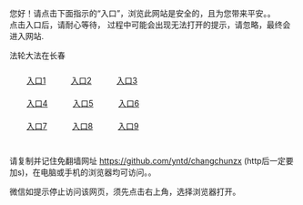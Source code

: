 您好！请点击下面指示的“入口”，浏览此网站是安全的，且为您带来平安。。 <br/>
点击入口后，请耐心等待， 过程中可能会出现无法打开的提示，请忽略，最终会进入网站. </br>

法轮大法在长春<br/>
<div style="padding:10px"><a style="margin:20px" target="_blank" href="https://d26hvzm0v7ltk4.cloudfront.net/2Qpsp?vshwjdde" id="ccLink1" rel="nofollow">入口1</a> <a target="_blank" style="margin:20px" href="https://djhgne66e494d.cloudfront.net/2Qpsp?qhdidcpc" id="ccLink2" rel="nofollow">入口2</a> <a style="margin:20px" target="_blank" href="https://d30xz6u8zc8d3z.cloudfront.net/2Qpsp?tkypuhcg" id="ccLink3" rel="nofollow">入口3</a></div>

<div style="padding:10px" ><a style="margin:20px" target="_blank" href="https://d26hvzm0v7ltk4.cloudfront.net/2Qpsp?vshwjdde" id="ccLink4" rel="nofollow">入口4</a> <a style="margin:20px" href="https://djhgne66e494d.cloudfront.net/2Qpsp?qhdidcpc" target="_blank" id="ccLink5" rel="nofollow">入口5</a> <a style="margin:20px" href="https://d30xz6u8zc8d3z.cloudfront.net/2Qpsp?tkypuhcg" target="_blank" id="ccLink6" rel="nofollow">入口6</a></div>

<div style="padding:10px"><a style="margin:20px" target="_blank" href="https://d26hvzm0v7ltk4.cloudfront.net/2Qpsp?vshwjdde" id="ccLink7" rel="nofollow">入口7</a> <a style="margin:20px" href="https://djhgne66e494d.cloudfront.net/2Qpsp?qhdidcpc" target="_blank" id="ccLink8" rel="nofollow">入口8</a> <a style="margin:20px" target="_blank" href="https://d30xz6u8zc8d3z.cloudfront.net/2Qpsp?tkypuhcg" id="ccLink9" rel="nofollow">入口9</a></div>

<br/>



请复制并记住免翻墙网址 https://github.com/yntd/changchunzx (http后一定要加s)，在电脑或手机的浏览器均可访问。。<br/>

微信如提示停止访问该网页，须先点击右上角，选择浏览器打开。
